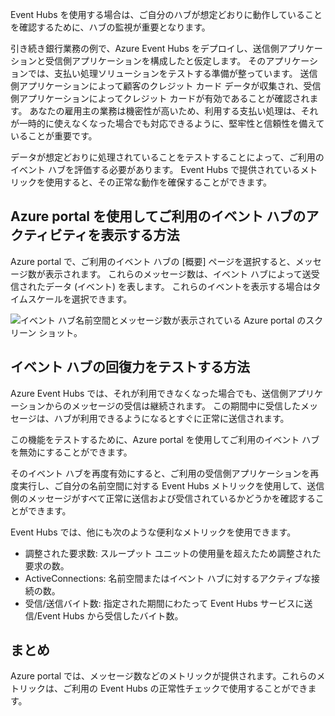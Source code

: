 Event Hubs を使用する場合は、ご自分のハブが想定どおりに動作していることを確認するために、ハブの監視が重要となります。

引き続き銀行業務の例で、Azure Event Hubs をデプロイし、送信側アプリケーションと受信側アプリケーションを構成したと仮定します。 そのアプリケーションでは、支払い処理ソリューションをテストする準備が整っています。 送信側アプリケーションによって顧客のクレジット カード データが収集され、受信側アプリケーションによってクレジット カードが有効であることが確認されます。 あなたの雇用主の業務は機密性が高いため、利用する支払い処理は、それが一時的に使えなくなった場合でも対応できるように、堅牢性と信頼性を備えていることが重要です。

データが想定どおりに処理されていることをテストすることによって、ご利用のイベント ハブを評価する必要があります。 Event Hubs で提供されているメトリックを使用すると、その正常な動作を確保することができます。

## <a name="how-do-you-use-the-azure-portal-to-view-your-event-hub-activity"></a>Azure portal を使用してご利用のイベント ハブのアクティビティを表示する方法

Azure portal で、ご利用のイベント ハブの [概要] ページを選択すると、メッセージ数が表示されます。 これらのメッセージ数は、イベント ハブによって送受信されたデータ (イベント) を表します。 これらのイベントを表示する場合はタイムスケールを選択できます。

![イベント ハブ名前空間とメッセージ数が表示されている Azure portal のスクリーン ショット。](../media/6-view-messages.png)

## <a name="how-can-you-test-event-hub-resilience"></a>イベント ハブの回復力をテストする方法

Azure Event Hubs では、それが利用できなくなった場合でも、送信側アプリケーションからのメッセージの受信は継続されます。 この期間中に受信したメッセージは、ハブが利用できるようになるとすぐに正常に送信されます。

この機能をテストするために、Azure portal を使用してご利用のイベント ハブを無効にすることができます。

そのイベント ハブを再度有効にすると、ご利用の受信側アプリケーションを再度実行し、ご自分の名前空間に対する Event Hubs メトリックを使用して、送信側のメッセージがすべて正常に送信および受信されているかどうかを確認することができます。

Event Hubs では、他にも次のような便利なメトリックを使用できます。

- 調整された要求数: スループット ユニットの使用量を超えたため調整された要求の数。
- ActiveConnections: 名前空間またはイベント ハブに対するアクティブな接続の数。
- 受信/送信バイト数: 指定された期間にわたって Event Hubs サービスに送信/Event Hubs から受信したバイト数。

## <a name="summary"></a>まとめ

Azure portal では、メッセージ数などのメトリックが提供されます。これらのメトリックは、ご利用の Event Hubs の正常性チェックで使用することができます。
